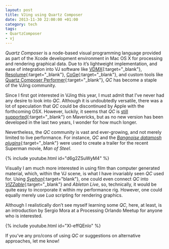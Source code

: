 ```yaml
---
layout: post
title: VJing using Quartz Composer
date: 2013-11-30 22:00:00 +01:00
category: tech
tags:
- QuartzComposer
- vj
---
```

*Quartz Composer* is a node-based visual programming language provided as part of the Xcode development environment in Mac OS X for processing and rendering graphical data. Due to it’s lightweight implementation, and ease of integration into VJ software like [VDMX](http://vidvox.net/){:target="_blank"}, [Resolume](https://resolume.com/){:target="_blank"}, [CoGe](https://imimot.com/cogevj/){:target="_blank"}, and custom tools like [Quartz Composer Performer](http://www.share.dj/share/event_info.php?eventID=345){:target="_blank"}, *QC* has become a staple of the VJing community.

Since I first got interested in VJing this year, I must admit that I’ve never had any desire to look into *QC*. Although it is undoubtedly versatile, there was a lot of speculation that *QC* could be discontinued by Apple with the forthcoming OSX. However, luckily, it seems that *QC* is [still supported](https://www.youtube.com/watch?v=LvNeBbEgLdQ){:target="_blank"} on Mavericks, but as no new version has been developed in the last two years, I wonder for how much longer.

Nevertheless, the *QC* community is vast and ever-growing, and not merely limited to live performance. For instance, *QC* and the [*Bangnoise datamosh plugins*](http://kriss.cx/tom/2012/10/08/datamosh.html){:target="_blank"} were used to create a trailer for the recent Superman movie, *Man of Steel*.

<!-- <iframe width="500" height="281" src="https://www.youtube.com/embed/d6g2ZSuWyM4" frameborder="0" allow="autoplay; encrypted-media" allowfullscreen></iframe> -->
<!-- <p></p> -->
<!-- {% include youtube.html id="d6g2ZSuWyM4" width="500" height="281" %} -->
{% include youtube.html id="d6g2ZSuWyM4" %}
<!-- 854 480 -->

Visually I am much more interested in using film than computer generated material, which, within the VJ scene, is what I have invariably seen *QC* used for. Using [*Syphon*](http://syphon.v002.info/){:target="blank"}, one could even connect *QC* into [*VIZZable*](http://vizzable.zeal.co/){:target="_blank"} and *Ableton Live*, so, technically, it would be quite easy to incorporate it within my performance rig. However, one could equally merely use *Lua* scripting for rendering graphics.

Although I realistically don’t see myself learning some *QC*, here, at least, is an introduction by Sergio Mora at a Processing Orlando Meetup for anyone who is interested.

<!-- <iframe width="500" height="375" src="https://www.youtube.com/embed/XI-effQEnIo" frameborder="0" allow="autoplay; encrypted-media" allowfullscreen></iframe>
<p></p> -->

<!-- {% include youtube.html id="XI-effQEnIo" width="500" height="375" %} -->
{% include youtube.html id="XI-effQEnIo" %}

If you’ve any pro/cons of using *QC* or suggestions on alternative approaches, let me know!
